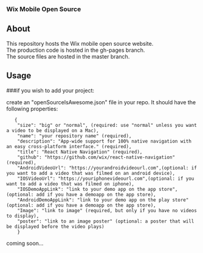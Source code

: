 ### Wix Mobile Open Source

## About

This repository hosts the Wix mobile open source website. 
<br>
The production code is hosted in the gh-pages branch.
<br>
The source files are hosted in the master branch.

## Usage

###if you wish to add your project: <br>

create an "openSourceIsAwesome.json" file in your repo. It should have the following properties:
<br>
```
   {
    "size": "big" or "normal", (required: use "normal" unless you want a video to be displayed on a Mac),
    "name": "your repository name" (required),    
    "description": "App-wide support for 100% native navigation with an easy cross-platform interface." (required),    
    "title": "React Native Navigation" (required),    
    "github": "https://github.com/wix/react-native-navigation" (required),    
    "AndroidVideoUrl": "https://yourandroidvideourl.com",(optional: if you want to add a video that was filmed on an android device),    
    "IOSVideoUrl": "https://youriphonevideourl.com",(optional: if you want to add a video that was filmed on iphone),    
    "IOSDemoAppLink": "link to your demo app on the app store", (optional: add if you have a demoapp on the app store),    
    "AndroidDemoAppLink": "link to your demo app on the play store" (optional: add if you have a demoapp on the app store),    
    "Image": "link to image" (required, but only if you have no videos to display),
    "poster": "link to an image poster" (optional: a poster that will be displayed before the video plays)  
    }
```
coming soon...
<br>
